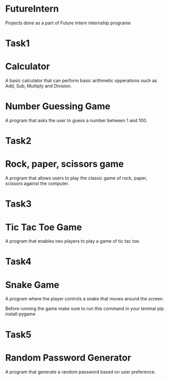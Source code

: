 # FutureIntern
Projects done as a part of Future Intern internship programe

# Task1

# Calculator
A basic calculator that can perform basic arithmetic opperations such as Add, Sub, Multiply and Division.

# Number Guessing Game
A program that asks the user to guess a number between 1 and 100.

# Task2

# Rock, paper, scissors game
A program that allows users to play the classic game of rock, paper, scissors against the computer.

# Task3

# Tic Tac Toe Game
A program that enables two players to play a game of tic tac toe.

# Task4

# Snake Game
A program where the player controls a snake that moves around the screen.

Before running the game make sure to run this command in your teminal
pip install pygame

# Task5

# Random Password Generator
A program that generate a random password based on user preference.
